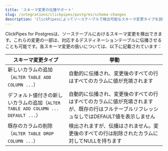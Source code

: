 ```yaml
---
title: 'スキーマ変更の伝播サポート'
slug: /integrations/clickpipes/postgres/schema-changes
description: 'ClickPipesによってソーステーブルで検出可能なスキーマ変更タイプを説明するページ'
---
```


ClickPipes for Postgresは、ソーステーブルにおけるスキーマ変更を検出できます。これらの変更の一部は、対応するデスティネーションテーブルに伝播させることも可能です。各スキーマ変更の扱いについては、以下に記載されています：

| スキーマ変更タイプ                                                                   | 挙動                                   |
| ----------------------------------------------------------------------------------- | ------------------------------------- |
| 新しいカラムの追加（`ALTER TABLE ADD COLUMN ...`）                                 | 自動的に伝播され、変更後のすべての行はすべてのカラムに値が充填されます                                                    |
| デフォルト値付きの新しいカラムの追加（`ALTER TABLE ADD COLUMN ... DEFAULT ...`）| 自動的に伝播され、変更後のすべての行はすべてのカラムに値が充填されますが、既存の行はフルテーブルリフレッシュなしではDEFAULT値を表示しません     |
| 既存のカラムの削除（`ALTER TABLE DROP COLUMN ...`）                                | 検出されますが、伝播はされません。変更後のすべての行は削除されたカラムに対してNULLを持ちます                                      |
